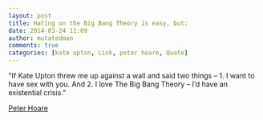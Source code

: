 ```yaml
---
layout: post
title: Hating on the Big Bang Theory is easy, but:
date: 2014-03-24 11:09
author: mutatedman
comments: true
categories: [kate upton, Link, peter hoare, Quote]
---
```

"If Kate Upton threw me up against a wall and said two things – 1. I want to have sex with you. And 2. I love The Big Bang Theory – I’d have an existential crisis."

<a href="http://www.brobible.com/entertainment/article/i-hate-the-big-bang-theory/">Peter Hoare</a>

